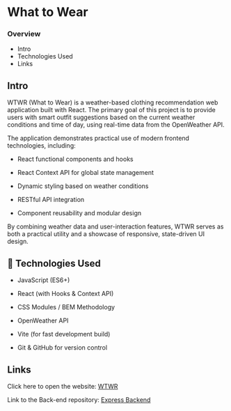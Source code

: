 # What to Wear

### Overview

-  Intro
-  Technologies Used
-  Links

## **Intro**

WTWR (What to Wear) is a weather-based clothing recommendation web application built with React. The primary goal of this project is to provide users with smart outfit suggestions based on the current weather conditions and time of day, using real-time data from the OpenWeather API.

The application demonstrates practical use of modern frontend technologies, including:

-  React functional components and hooks
  
-  React Context API for global state management
  
-  Dynamic styling based on weather conditions
  
-  RESTful API integration
  
-  Component reusability and modular design

By combining weather data and user-interaction features, WTWR serves as both a practical utility and a showcase of responsive, state-driven UI design.

## 🚀 Technologies Used
-  JavaScript (ES6+)

-  React (with Hooks & Context API)

-  CSS Modules / BEM Methodology

-  OpenWeather API

-  Vite (for fast development build)

-  Git & GitHub for version control

## Links

Click here to open the website: [WTWR](https://whattowear.strangled.net/)

Link to the Back-end repository: [Express Backend](https://github.com/reondaze-a/se_project_express)
